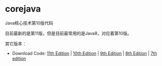 # corejava
 Java核心技术第10版代码

目前最新的是第11版，但是目前最常用的是Java8，对应着第10版。

其它版本：

- Download Code: [11th Edition](https://horstmann.com/corejava/corejava.zip) | [10th Edition](https://horstmann.com/corejava/corejava10.zip) | [9th Edition](https://horstmann.com/corejava/corejava9.zip) | [8th Edition](https://horstmann.com/corejava/corejava8.zip) | [7th edition](https://horstmann.com/corejava/corejava7.zip)